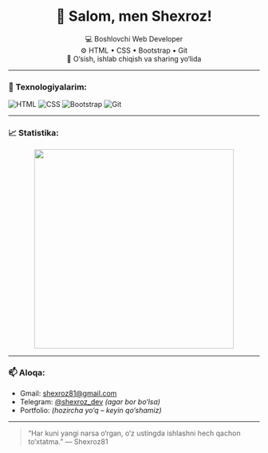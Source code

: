 <h1 align="center">👋 Salom, men Shexroz!</h1>

<p align="center">
  💻 Boshlovchi Web Developer <br>
  ⚙️ HTML • CSS • Bootstrap • Git <br>
  🚀 O‘sish, ishlab chiqish va sharing yo‘lida
</p>

---

### 🧰 Texnologiyalarim:
![HTML](https://img.shields.io/badge/HTML-E34F26?logo=html5&logoColor=white)
![CSS](https://img.shields.io/badge/CSS-1572B6?logo=css3&logoColor=white)
![Bootstrap](https://img.shields.io/badge/Bootstrap-563D7C?logo=bootstrap&logoColor=white)
![Git](https://img.shields.io/badge/Git-F05032?logo=git&logoColor=white)

---

### 📈 Statistika:
<p align="center">
  <img src="https://github-readme-stats.vercel.app/api?username=shexroz81&show_icons=true&theme=radical" width="400" />
</p>

---

### 📫 Aloqa:
- Gmail: shexroz81@gmail.com
- Telegram: [@shexroz_dev](https://t.me/shexroz_dev) *(agar bor bo‘lsa)*
- Portfolio: *(hozircha yo‘q – keyin qo‘shamiz)*

---

> “Har kuni yangi narsa o‘rgan, o‘z ustingda ishlashni hech qachon to‘xtatma.” — Shexroz81

<!--
**shexroz81/shexroz81** is a ✨ _special_ ✨ repository because its `README.md` (this file) appears on your GitHub profile.

Here are some ideas to get you started:

- 🔭 I’m currently working on ...
- 🌱 I’m currently learning ...
- 👯 I’m looking to collaborate on ...
- 🤔 I’m looking for help with ...
- 💬 Ask me about ...
- 📫 How to reach me: ...
- 😄 Pronouns: ...
- ⚡ Fun fact: ...
-->
